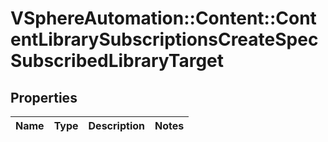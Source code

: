 # VSphereAutomation::Content::ContentLibrarySubscriptionsCreateSpecSubscribedLibraryTarget

## Properties
Name | Type | Description | Notes
------------ | ------------- | ------------- | -------------


